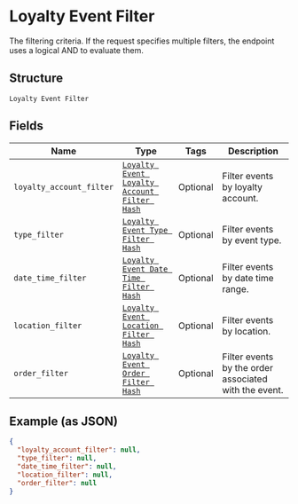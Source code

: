 
# Loyalty Event Filter

The filtering criteria. If the request specifies multiple filters,
the endpoint uses a logical AND to evaluate them.

## Structure

`Loyalty Event Filter`

## Fields

| Name | Type | Tags | Description |
|  --- | --- | --- | --- |
| `loyalty_account_filter` | [`Loyalty Event Loyalty Account Filter Hash`](../../doc/models/loyalty-event-loyalty-account-filter.md) | Optional | Filter events by loyalty account. |
| `type_filter` | [`Loyalty Event Type Filter Hash`](../../doc/models/loyalty-event-type-filter.md) | Optional | Filter events by event type. |
| `date_time_filter` | [`Loyalty Event Date Time Filter Hash`](../../doc/models/loyalty-event-date-time-filter.md) | Optional | Filter events by date time range. |
| `location_filter` | [`Loyalty Event Location Filter Hash`](../../doc/models/loyalty-event-location-filter.md) | Optional | Filter events by location. |
| `order_filter` | [`Loyalty Event Order Filter Hash`](../../doc/models/loyalty-event-order-filter.md) | Optional | Filter events by the order associated with the event. |

## Example (as JSON)

```json
{
  "loyalty_account_filter": null,
  "type_filter": null,
  "date_time_filter": null,
  "location_filter": null,
  "order_filter": null
}
```

